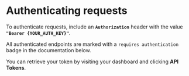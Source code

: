 # Authenticating requests

To authenticate requests, include an **`Authorization`** header with the value **`"Bearer {YOUR_AUTH_KEY}"`**.

All authenticated endpoints are marked with a `requires authentication` badge in the documentation below.

You can retrieve your token by visiting your dashboard and clicking <b>API Tokens</b>.
